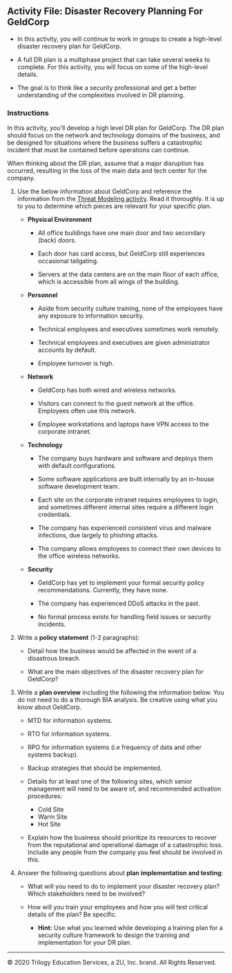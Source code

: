 ## Activity File: Disaster Recovery Planning For GeldCorp

* In this activity, you will continue to work in groups to create a high-level disaster recovery plan for GeldCorp.

* A full DR plan is a multiphase project that can take several weeks to complete. For this activity, you will focus on some of the high-level details.

* The goal is to think like a security professional and get a better understanding of the complexities involved in DR planning.

### Instructions

In this activity, you'll develop a high level DR plan for GeldCorp. The DR plan should focus on the network and technology domains of the business, and be designed for situations where the business suffers a catastrophic incident that must be contained before operations can continue.  

When thinking about the DR plan, assume that a major disruption has occurred, resulting in the loss of the main data and tech center for the company. 

1. Use the below information about GeldCorp and reference the information from the [Threat Modeling activity](<https://github.com/coding-boot-camp/Cybersecurity-Lesson-Plans/blob/v2-GRC/1-Lesson-Plans/02-GRC/2/Activities/01_Threat_Modeling_Steps_1_4/Unsolved/README.md>). Read it thoroughly. It is up to you to determine which pieces are relevant for your specific plan. 

    - **Physical Environment**

      - All office buildings have one main door and two secondary (back) doors.

      - Each door has card access, but GeldCorp still experiences occasional tailgating.

      - Servers at the data centers are on the main floor of each office, which is accessible from all wings of the building.

    - **Personnel**

      - Aside from security culture training, none of the employees have any exposure to information security.

      - Technical employees and executives sometimes work remotely.

      - Technical employees and executives are given administrator accounts by default.

      - Employee turnover is high.

    - **Network**

      - GeldCorp has both wired and wireless networks.

      - Visitors can connect to the guest network at the office. Employees often use this network.

      - Employee workstations and laptops have VPN access to the corporate intranet.

    - **Technology**

      - The company buys hardware and software and deploys them with default configurations.

      - Some software applications are built internally by an in-house software development team.

      - Each site on the corporate intranet requires employees to login, and sometimes different internal sites require a different login credentials.

      - The company has experienced consistent virus and malware infections, due largely to phishing attacks.

      - The company allows employees to connect their own devices to the office wireless networks.

    - **Security**

      - GeldCorp has yet to implement your formal security policy recommendations. Currently, they have none.

      - The company has experienced DDoS attacks in the past.

      - No formal process exists for handling field issues or security incidents.

2. Write a **policy statement** (1-2 paragraphs):

    - Detail how the business would be affected in the event of a disastrous breach.

    - What are the main objectives of the disaster recovery plan for GeldCorp?

3. Write a **plan overview** including the following the information below. You do not need to do a thorough BIA analysis. Be creative using what you know about GeldCorp.
    - MTD for information systems.
    - RTO for information systems.
    - RPO for information systems (i.e frequency of data and other systems backup).
    - Backup strategies that should be implemented.
    - Details for at least one of the following sites, which senior management will need to be aware of, and recommended activation procedures: 
      - Cold Site 
      - Warm Site 
      - Hot Site 

    - Explain how the business should prioritize its resources to recover from the reputational and operational damage of a catastrophic loss. Include any people from the company you feel should be involved in this.

4. Answer the following questions about **plan implementation and testing**:

    - What will you need to do to implement your disaster recovery plan? Which stakeholders need to be involved? 

    - How will you train your employees and how you will test critical details of the plan? Be specific.

       - **Hint:** Use what you learned while developing a training plan for a security culture framework to design the training and implementation for your DR plan.
---
© 2020 Trilogy Education Services, a 2U, Inc. brand. All Rights Reserved.

